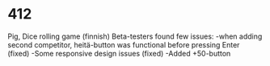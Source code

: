 # 412
Pig, Dice rolling game (finnish)
Beta-testers found few issues:
-when adding second competitor, heitä-button was functional before pressing Enter (fixed)
-Some responsive design issues (fixed)
-Added +50-button
